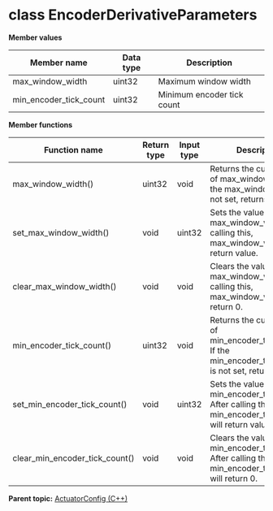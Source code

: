 # class EncoderDerivativeParameters

 **Member values** 

|Member name|Data type|Description|
|-----------|---------|-----------|
|max\_window\_width|uint32|Maximum window width|
|min\_encoder\_tick\_count|uint32|Minimum encoder tick count|

 **Member functions** 

|Function name|Return type|Input type|Description|
|-------------|-----------|----------|-----------|
|max\_window\_width\(\)|uint32|void|Returns the current value of max\_window\_width. If the max\_window\_width is not set, returns 0.|
|set\_max\_window\_width\(\)|void|uint32|Sets the value of max\_window\_width. After calling this, max\_window\_width\(\) will return value.|
|clear\_max\_window\_width\(\)|void|void|Clears the value of max\_window\_width. After calling this, max\_window\_width\(\) will return 0.|
|min\_encoder\_tick\_count\(\)|uint32|void|Returns the current value of min\_encoder\_tick\_count. If the min\_encoder\_tick\_count is not set, returns 0.|
|set\_min\_encoder\_tick\_count\(\)|void|uint32|Sets the value of min\_encoder\_tick\_count. After calling this, min\_encoder\_tick\_count\(\) will return value.|
|clear\_min\_encoder\_tick\_count\(\)|void|void|Clears the value of min\_encoder\_tick\_count. After calling this, min\_encoder\_tick\_count\(\) will return 0.|

**Parent topic:** [ActuatorConfig \(C++\)](../../summary_pages/ActuatorConfig.md)

